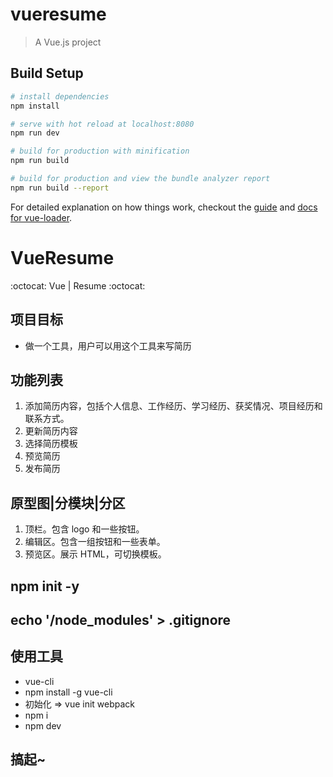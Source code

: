 # vueresume

> A Vue.js project

## Build Setup

``` bash
# install dependencies
npm install

# serve with hot reload at localhost:8080
npm run dev

# build for production with minification
npm run build

# build for production and view the bundle analyzer report
npm run build --report
```

For detailed explanation on how things work, checkout the [guide](http://vuejs-templates.github.io/webpack/) and [docs for vue-loader](http://vuejs.github.io/vue-loader).

# VueResume
:octocat: Vue | Resume :octocat:

## 项目目标
- 做一个工具，用户可以用这个工具来写简历

## 功能列表
1. 添加简历内容，包括个人信息、工作经历、学习经历、获奖情况、项目经历和联系方式。
2. 更新简历内容
3. 选择简历模板
4. 预览简历
5. 发布简历

## 原型图|分模块|分区
1. 顶栏。包含 logo 和一些按钮。
2. 编辑区。包含一组按钮和一些表单。
3. 预览区。展示 HTML，可切换模板。

## npm init -y

## echo '/node_modules' > .gitignore

## 使用工具
- vue-cli 
- npm install -g vue-cli
- 初始化 => vue init webpack 
- npm i 
- npm dev

## 搞起~